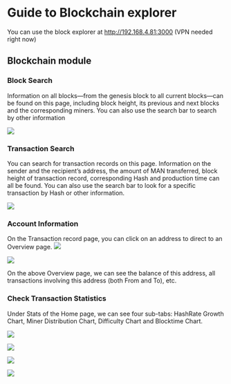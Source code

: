 # Guide to Blockchain explorer

You can use the block explorer at http://192.168.4.81:3000 (VPN needed right now)

## Blockchain module

### Block Search

Information on all blocks—from the genesis block to all current blocks—can be found on this page, including block height, its previous and next blocks and the corresponding miners. You can also use the search bar to search by other information

![](https://i.imgur.com/9RKx2kD.png)

### Transaction Search

You can search for transaction records on this page. Information on the sender and the recipient’s address, the amount of MAN transferred, block height of transaction record, corresponding Hash and production time can all be found. You can also use the search bar to look for a specific transaction by Hash or other information.

![](https://i.imgur.com/9rbSyqg.png)


### Account Information

On the Transaction record page, you can click on an address to direct to an Overview page.
![](https://i.imgur.com/RlU145U.png)

![](https://i.imgur.com/DyEw9tu.png)

On the above Overview page, we can see the balance of this address, all transactions involving this address (both From and To), etc.

### Check Transaction Statistics

Under Stats of the Home page, we can see four sub-tabs: HashRate Growth Chart, Miner Distribution Chart, Difficulty Chart and Blocktime Chart.

![](https://i.imgur.com/0cEnHPy.png)

![](https://i.imgur.com/fmcv7EA.png)

![](https://i.imgur.com/zINAHuk.png)

![](https://i.imgur.com/FZVsr5q.png)




